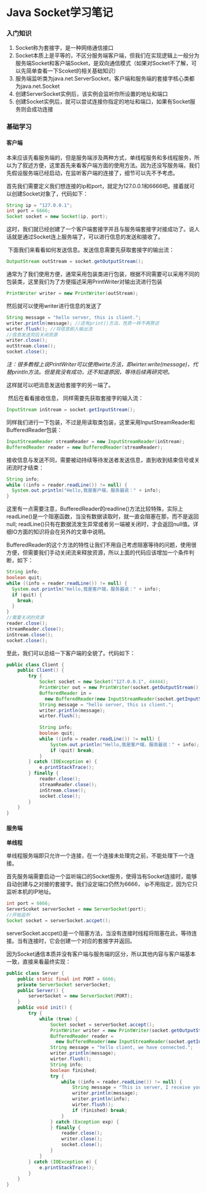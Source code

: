 # Java Socket学习笔记

### 入门知识

1. Socket称为套接字，是一种网络通信接口
2. Socket本质上是平等的，不区分服务端客户端，但我们在实现逻辑上一般分为服务端Socket和客户端Socket，是双向通信模式（如果对Socket不了解，可以先简单查看一下Scoket的相关基础知识）
3. 服务端监听类为java.net.ServerSocket，客户端和服务端的套接字核心类都为java.net.Socket
4. 创建ServerSocket实例后，该实例会监听你所设置的地址和端口
5. 创建Socket实例后，就可以尝试连接你指定的地址和端口，如果有Socket服务则会成功连接


### 基础学习

#### 客户端

​	本来应该先看服务端的，但是服务端涉及两种方式，单线程服务和多线程服务，所以为了叙述方便，这里首先来看客户端方面的使用方法。因为还没写服务端，我们先假设服务端已经启动，在监听客户端的连接了，细节可以先不予考虑。

​	首先我们需要定义我们想连接的ip和port，就定为127.0.0.1和6666吧。接着就可以创建Socket对象了，代码如下：

```java
String ip = "127.0.0.1";
int port = 6666;
Socket socket = new Socket(ip, port);
```

这时，我们就已经创建了一个客户端套接字并且与服务端套接字对接成功了。说人话就是通过Socket连上服务端了，可以进行信息的发送和接收了。

​	下面我们来看看如何发送信息。发送信息需要先获取套接字的输出流：

```java
OutputStream outStream = socket.getOutputStream();
```

通常为了我们使用方便，通常采用包装类进行包装，根据不同需要可以采用不同的包装类，这里我们为了方便描述采用PrintWriter对输出流进行包装

```java
PrintWriter writer = new PrintWriter(outStream);
```

然后就可以使用writer进行信息的发送了

```java
String message = "hello server, this is client.";
writer.println(message); //还有print()方法，性质一样不再赘述
wirter.flush(); //将信息刷入输出流
//信息发送完后关闭资源
writer.close();
outStream.close();
socket.close();
```

*注：很多教程上说PrintWriter可以使用wirte方法，即wirter.write(message)，代替println方法。但是我没有成功，还不知道原因，等待后续再研究吧。*

这样就可以吧消息发送给套接字的另一端了。

​	然后在看看接收信息， 同样需要先获取套接字的输入流：

```java
InputStream inStream = socket.getInputStream();
```

同样我们进行一下包装，不过是用读取类包装，这里采用InputStreamReader和BufferedReader包装：

```java
InputStreamReader streamReader = new InputStreamReader(inStream);
BufferedReader reader = new BufferedReader(streamReader);
```

接收信息与发送不同，需要被动持续等待发送者发送信息，直到收到结束信号或关闭流时才结束：

```java
String info;
while ((info = reader.readLine()) != null) {
  System.out.println("Hello,我是客户端，服务器说：" + info);
}
```

这里有一点需要注意，BufferedReader的readline()方法比较特殊，实际上readLine()是一个阻塞函数，当没有数据读取时，就一直会阻塞在那，而不是返回null;  readLine()只有在数据流发生异常或者另一端被关闭时，才会返回null值。详细IO方面的知识将会在另外的文章中说明。

​	BufferedReader的这个方法的特性让我们不用自己考虑阻塞等待的问题，使用很方便，但需要我们手动关闭流来释放资源，所以上面的代码应该增加一个条件判断，如下：

```java
String info;
boolean quit;
while ((info = reader.readLine()) != null) {
  System.out.println("Hello,我是客户端，服务器说：" + info);
  if (quit) {
    break;
  }
}
//需要关闭的资源
reader.close();
streamReader.close();
inStream.close();
socket.close();
```

至此，我们可以总结一下客户端的全貌了。代码如下：

```java
public class Client {
    public Client() {
        try {
            Socket socket = new Socket("127.0.0.1", 44444);
            PrintWriter out = new PrintWriter(socket.getOutputStream());
            BufferedReader in = 
              new BufferedReader(new InputStreamReader(socket.getInputStream()));
            String message = "hello server, this is client.";
			writer.println(message);
			wirter.flush();
            
          	String info;
			boolean quit;
			while ((info = reader.readLine()) != null) {
  				System.out.println("Hello,我是客户端，服务器说：" + info);
  				if (quit) break;
			}
        } catch (IOException e) {
            e.printStackTrace();
        } finally {
			reader.close();
			streamReader.close();
			inStream.close();
			socket.close();
        }
    }
}
```

#### 服务端

**单线程**

单线程服务端即只允许一个连接，在一个连接未处理完之前，不能处理下一个连接。

首先服务端需要启动一个监听端口的Socket服务，使得当有Socket连接时，能够自动创建与之对接的套接字。我们设定端口仍然为6666， ip不用指定，因为它只监听本机的IP地址。

```java
int port = 6666;
ServerScoket serverSocket = new ServerSocket(port);
//开始监听
Socket socket = serverSocket.accpet();
```

serverSocket.accpet()是一个阻塞方法，当没有连接时线程将阻塞在此，等待连接。当有连接时，它会创建一个对应的套接字并返回。

因为Socket通信本质并没有客户端与服务端的区分，所以其他内容与客户端基本一致，直接来看最终实现：

```java
public class Server {
    public static final int PORT = 6666;
    private ServerSocket serverSocket;
    public Server() {
        serverSocket = new ServerSocket(PORT);
    }
    public void init() {
        try {
          	while (true) {
                Socket socket = serverSocket.accept();
                PrintWriter writer = new PrintWriter(socket.getOutputStream());
            	BufferedReader reader = 
                  new BufferedReader(new InputStreamReader(socket.getInputStream()));
              	String message = "hello client, we have connected.";
				writer.println(message);
             	wirter.flush();
          		String info;
				boolean finished;
              	try {
                  	while ((info = reader.readLine()) != null) {
              			String message = "This is server, I receive your message: ";
						writer.println(message);
                  		writer.println(info);
						wirter.flush();
                  		if (finished) break;
					}
              	} catch (Exception exp) {
              	} finally {
                	reader.close();
					writer.close();
					socket.close();
              	}
            }
        } catch (IOException e) {
            e.printStackTrace();
        }
    }
}
```






